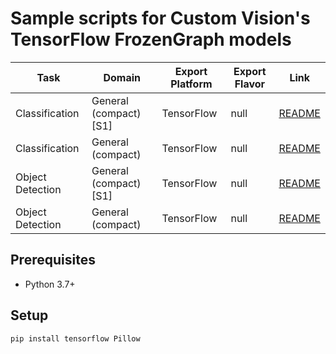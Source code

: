 # Sample scripts for Custom Vision's TensorFlow FrozenGraph models

| Task | Domain | Export Platform | Export Flavor | Link |
|------|--------|-----------------|---------------|------|
| Classification | General (compact) [S1] | TensorFlow | null | [README](classification_s1) |
| Classification | General (compact) | TensorFlow | null | [README](classification) |
| Object Detection | General (compact) [S1] | TensorFlow | null | [README](object_detection_s1) |
| Object Detection | General (compact) | TensorFlow | null | [README](object_detection) |

## Prerequisites
- Python 3.7+

## Setup
```bash
pip install tensorflow Pillow
```
